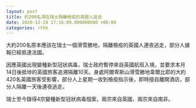 ```yaml
---
layout: post
title: 約200名須在瑞士隔離檢疫的英國人逃去
date: 2020-12-28 17:16:09.000000000 +08:00
categories: rthk
---
```


大約200名原本應該在瑞士一個滑雪勝地，隔離檢疫的英國人連夜逃走，部分人據報已經抵達法國。

因應英國出現變種新型冠狀病毒，瑞士政府暫停來自英國航班入境，並要求本月14日後抵埗的英國旅客追溯隔離10天。身處阿爾卑斯山滑雪勝地韋爾比耶的大約420名英國旅客受影響，部分人上星期一收到檢疫指示後，即時擅自離開酒店，部分人隔離一天後連夜逃走。

瑞士至今錄得4宗變種新型冠狀病毒個案，兩宗來自英國，兩宗來自南非。

